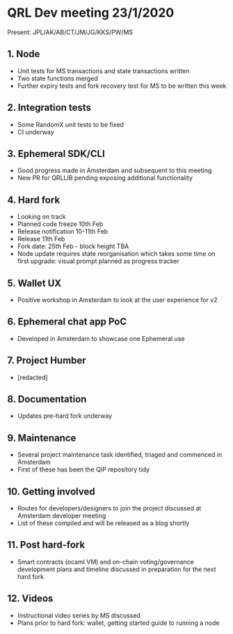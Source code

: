 # QRL Dev meeting 23/1/2020

Present: JPL/AK/AB/CT/JM/JG/KKS/PW/MS

## 1. Node 

- Unit tests for MS transactions and state transactions written
- Two state functions merged
- Further expiry tests and fork recovery test for MS to be written this week

## 2. Integration tests

- Some RandomX unit tests to be fixed
- CI underway

## 3. Ephemeral SDK/CLI

- Good progress made in Amsterdam and subsequent to this meeting
- New PR for QRLLIB pending exposing additional functionality

## 4. Hard fork

- Looking on track
- Planned code freeze 10th Feb
- Release notification 10-11th Feb
- Release 11th Feb
- Fork date: 25th Feb - block height TBA
- Node update requires state reorganisation which takes some time on first upgrade: visual prompt planned as progress tracker

## 5. Wallet UX

- Positive workshop in Amsterdam to look at the user experience for v2

## 6. Ephemeral chat app PoC

- Developed in Amsterdam to showcase one Ephemeral use

## 7. Project Humber

- [redacted]

## 8. Documentation

- Updates pre-hard fork underway

## 9. Maintenance

- Several project maintenance task identified, triaged and commenced in Amsterdam
- First of these has been the QIP repository tidy

## 10. Getting involved

- Routes for developers/designers to join the project discussed at Amsterdam developer meeting
- List of these compiled and will be released as a blog shortly

## 11. Post hard-fork

- Smart contracts (ocaml VM) and on-chain voting/governance development plans and timeline discussed in preparation for the next hard fork

## 12. Videos

- Instructional video series by MS discussed
- Plans prior to hard fork: wallet, getting started guide to running a node
